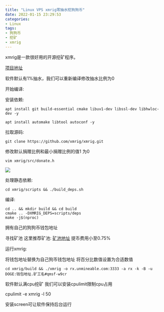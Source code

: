 ```yaml
---
title: "Linux VPS xmrig零抽水挖狗狗币"
date: 2022-01-15 23:29:53
categories:
- Linux
tags:
- 狗狗币
- 挖矿
- xmrig 
---
```

xmrig是一款很好用的开源挖矿程序。

[项目地址](https://github.com/xmrig/xmrig)

软件默认有1%抽水，我们可以重新编译修改抽水比例为0

开始编译:

安装依赖:

```
apt install git build-essential cmake libuv1-dev libssl-dev libhwloc-dev -y
```

```
apt install automake libtool autoconf -y
```

拉取源码:

```
git clone https://github.com/xmrig/xmrig.git
```

修改默认捐赠比例和最小捐赠比例的值1 为0

```
vim xmrig/src/donate.h
```

![](https://s4.ax1x.com/2022/01/15/7Ym37Q.png)

处理静态依赖:

```
cd xmrig/scripts && ./build_deps.sh
```

编译:

```
cd .. && mkdir build && cd build
cmake .. -DXMRIG_DEPS=scripts/deps
make -j$(nproc)
```

拥有自己的狗狗币钱包地址

寻找矿池 这里推荐矿池: [矿池地址](https://www.unmineable.com/)
提币费用小至0.75%

运行xmrig:

将钱包地址替换为自己狗币钱包地址
将百分比数值设置为合适数值


```
cd xmrig/build && ./xmrig -o rx.unmineable.com:3333 -a rx -k -B -u DOGE:钱包地址.矿工名#qmsf-w9cr 
```

软件默认满cpu挖矿 我们可以安装cpulimit限制cpu占用

cpulimit -e xmrig -l 50

安装screen可让软件保持后台运行
